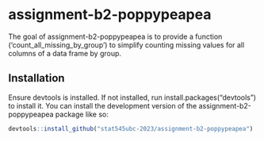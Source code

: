 
<!-- README.md is generated from README.Rmd. Please edit that file -->

# assignment-b2-poppypeapea

<!-- badges: start -->
<!-- badges: end -->

The goal of assignment-b2-poppypeapea is to provide a function
(‘count_all_missing_by_group’) to simplify counting missing values for
all columns of a data frame by group.

## Installation

Ensure devtools is installed. If not installed, run
install.packages(“devtools”) to install it. You can install the
development version of the assignment-b2-poppypeapea package like so:

``` r
devtools::install_github("stat545ubc-2023/assignment-b2-poppypeapea")
```
